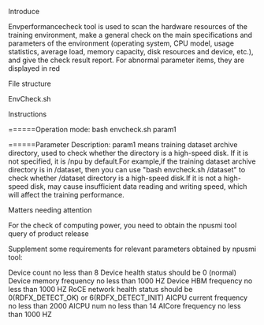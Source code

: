 Introduce

Envperformancecheck tool is used to scan the hardware resources of the training environment, make a general check on the main specifications and parameters of the environment (operating system, CPU model, usage statistics, average load, memory capacity, disk resources and device, etc.), and give the check result report. For abnormal parameter items, they are displayed in red

File structure

EnvCheck.sh

Instructions

======Operation mode: bash envcheck.sh param1

======Parameter Description: param1 means training dataset archive directory, used to check whether the directory is a high-speed disk. If it is not specified, it is /npu by default.For example,if the training dataset archive directory is in /dataset, then you can use "bash envcheck.sh /dataset" to check whether /dataset directory is a high-speed disk.If it is not a high-speed disk, may cause insufficient data reading and writing speed, which will affect the training performance.

Matters needing attention

For the check of computing power, you need to obtain the npusmi tool query of product release

Supplement some requirements for relevant parameters obtained by npusmi tool:

Device count no less than 8 Device health status should be 0 (normal) Device memory frequency no less than 1000 HZ Device HBM frequency no less than 1000 HZ RoCE network health status should be 0(RDFX_DETECT_OK) or 6(RDFX_DETECT_INIT) AICPU current frequency no less than 2000 AICPU num no less than 14 AICore frequency no less than 1000 HZ